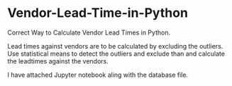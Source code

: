 # Vendor-Lead-Time-in-Python
Correct Way to Calculate Vendor Lead Times in Python. 

Lead times against vendors are to be calculated by excluding the outliers. Use statistical means to detect the outliers and exclude than and calculate the leadtimes against the vendors.

I have attached Jupyter notebook aling with the database file. 

